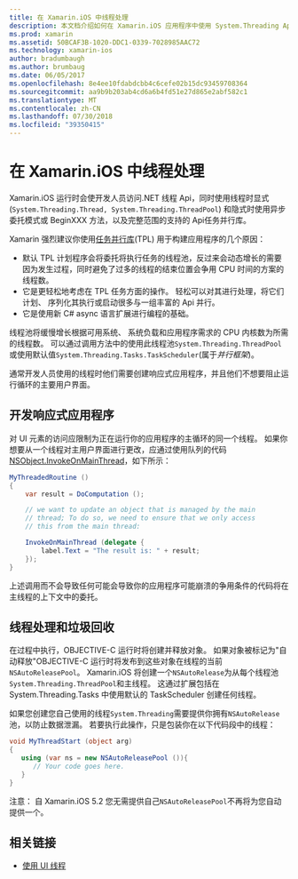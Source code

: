 ```yaml
---
title: 在 Xamarin.iOS 中线程处理
description: 本文档介绍如何在 Xamarin.iOS 应用程序中使用 System.Threading Api。 它讨论了任务并行库，构建响应式应用程序和垃圾回收。
ms.prod: xamarin
ms.assetid: 50BCAF3B-1020-DDC1-0339-7028985AAC72
ms.technology: xamarin-ios
author: bradumbaugh
ms.author: brumbaug
ms.date: 06/05/2017
ms.openlocfilehash: 8e4ee10fdabdcbb4c6cefe02b15dc93459708364
ms.sourcegitcommit: aa9b9b203ab4cd6a6b4fd51e27d865e2abf582c1
ms.translationtype: MT
ms.contentlocale: zh-CN
ms.lasthandoff: 07/30/2018
ms.locfileid: "39350415"
---
```

# <a name="threading-in-xamarinios"></a>在 Xamarin.iOS 中线程处理

Xamarin.iOS 运行时会使开发人员访问.NET 线程 Api，同时使用线程时显式 (`System.Threading.Thread, System.Threading.ThreadPool`) 和隐式时使用异步委托模式或 BeginXXX 方法，以及完整范围的支持的 Api任务并行库。



Xamarin 强烈建议你使用[任务并行库](http://msdn.microsoft.com/library/dd460717.aspx)(TPL) 用于构建应用程序的几个原因：
-  默认 TPL 计划程序会将委托将执行任务的线程池，反过来会动态增长的需要因为发生过程，同时避免了过多的线程的结束位置会争用 CPU 时间的方案的线程数。 
-  它是更轻松地考虑在 TPL 任务方面的操作。 轻松可以对其进行处理，将它们计划、 序列化其执行或启动很多与一组丰富的 Api 并行。 
-  它是使用新 C# async 语言扩展进行编程的基础。 


线程池将缓慢增长根据可用系统、 系统负载和应用程序需求的 CPU 内核数为所需的线程数。 可以通过调用方法中的使用此线程池`System.Threading.ThreadPool`或使用默认值`System.Threading.Tasks.TaskScheduler`(属于*并行框架*)。

通常开发人员使用的线程时他们需要创建响应式应用程序，并且他们不想要阻止运行循环的主要用户界面。

 <a name="Developing_Responsive_Applications" />


## <a name="developing-responsive-applications"></a>开发响应式应用程序

对 UI 元素的访问应限制为正在运行你的应用程序的主循环的同一个线程。 如果你想要从一个线程对主用户界面进行更改，应通过使用队列的代码[NSObject.InvokeOnMainThread](https://developer.xamarin.com/api/type/Foundation.NSObject/)，如下所示：

```csharp
MyThreadedRoutine ()  
{  
    var result = DoComputation ();  

    // we want to update an object that is managed by the main
    // thread; To do so, we need to ensure that we only access
    // this from the main thread:

    InvokeOnMainThread (delegate {  
        label.Text = "The result is: " + result;  
    });
}
```

上述调用而不会导致任何可能会导致你的应用程序可能崩溃的争用条件的代码将在主线程的上下文中的委托。

 <a name="Threading_and_Garbage_Collection" />


## <a name="threading-and-garbage-collection"></a>线程处理和垃圾回收

在过程中执行，OBJECTIVE-C 运行时将创建并释放对象。 如果对象被标记为"自动释放"OBJECTIVE-C 运行时将发布到这些对象在线程的当前`NSAutoReleasePool`。 Xamarin.iOS 将创建一个`NSAutoRelease`为从每个线程池`System.Threading.ThreadPool`和主线程。 这通过扩展包括在 System.Threading.Tasks 中使用默认的 TaskScheduler 创建任何线程。

如果您创建您自己使用的线程`System.Threading`需要提供你拥有`NSAutoRelease`池，以防止数据泄漏。 若要执行此操作，只是包装你在以下代码段中的线程：

```csharp
void MyThreadStart (object arg)
{
   using (var ns = new NSAutoReleasePool ()){
      // Your code goes here.
   }
}
```

注意： 自 Xamarin.iOS 5.2 您无需提供自己`NSAutoReleasePool`不再将为您自动提供一个。


## <a name="related-links"></a>相关链接

- [使用 UI 线程](~/ios/user-interface/ios-ui/ui-thread.md)
